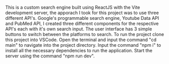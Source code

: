 This is a custom search engine built using ReactJS with the Vite development server, the apporach I took for this project was to use three different API's.
Google's programmable search engine, Youtube Data API and PubMed API, I created three different components for the respective API's each with it's own search input.
The user interface has 3 simple buttons to switch between the platforms to search.
To run the project clone this project into VSCode.
Open the terminal and input the command "cd main" to navigate into the project directory.
Input the command "npm i" to install all the necessary dependencies to run the application.
Start the server using the command "npm run dev".
